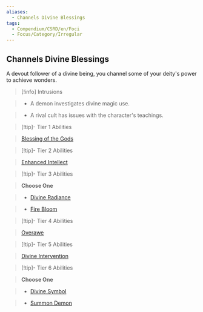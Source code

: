 ```yaml
---
aliases:
  - Channels Divine Blessings
tags:
  - Compendium/CSRD/en/Foci
  - Focus/Category/Irregular
---
```

  
    
## Channels Divine Blessings    
A devout follower of a divine being, you channel some of your deity's power to achieve wonders.    
  
>[!info] Intrusions    
>- A demon investigates divine magic use.    
>- A rival cult has issues with the character's teachings.    
  
  
>[!tip]- Tier 1 Abilities    
> [Blessing of the Gods](Blessing-of-the-Gods.md)    
  
  
>[!tip]- Tier 2 Abilities    
> [Enhanced Intellect](Enhanced-Intellect.md)    
  
  
>[!tip]- Tier 3 Abilities    
> **Choose One**    
>- [Divine Radiance](Divine-Radiance.md)    
>- [Fire Bloom](Fire-Bloom.md)    
  
  
>[!tip]- Tier 4 Abilities    
> [Overawe](Overawe.md)    
  
  
>[!tip]- Tier 5 Abilities    
> [Divine Intervention](Divine-Intervention.md)    
  
  
>[!tip]- Tier 6 Abilities    
> **Choose One**    
>- [Divine Symbol](Divine-Symbol.md)    
>- [Summon Demon](Summon-Demon.md)